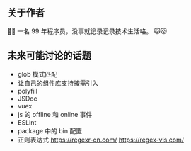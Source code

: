 ## 关于作者

🎉🎉 一名 99 年程序员，没事就记录记录技术生活咯。 🐱🐱

## 未来可能讨论的话题

- glob 模式匹配
- 让自己的组件库支持按需引入
- polyfill
- JSDoc
- vuex
- js 的 offline 和 online 事件
- ESLint
- package 中的 bin 配置
- 正则表达式 https://regexr-cn.com/ https://regex-vis.com/
